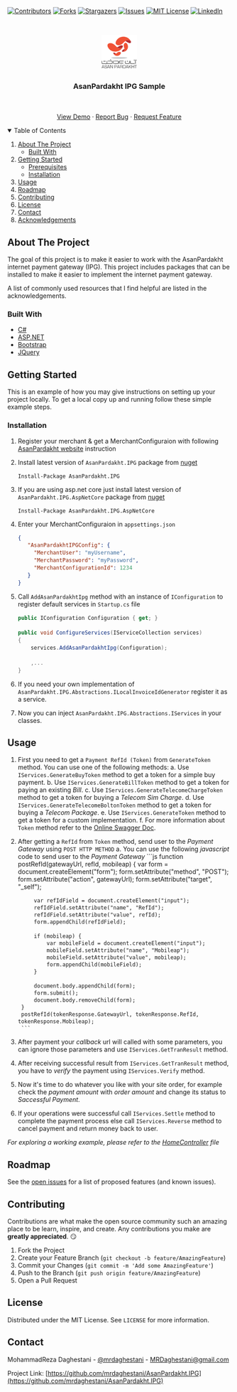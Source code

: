 ﻿[![Contributors][contributors-shield]][contributors-url]
[![Forks][forks-shield]][forks-url]
[![Stargazers][stars-shield]][stars-url]
[![Issues][issues-shield]][issues-url]
[![MIT License][license-shield]][license-url]
[![LinkedIn][linkedin-shield]][linkedin-url]

<br />
<p align="center">
  <a href="https://github.com/mrdaghestani/AsanPardakht.IPG">
    <img src="images/aplogo.png" alt="Logo" width="80" height="80">
  </a>

  <h3 align="center">AsanPardakht IPG Sample</h3>

  <p align="center">
    <br />
    <br />
    <a href="https://ap_ipg_sample.itsbeta.ir/">View Demo</a>
    ·
    <a href="https://github.com/mrdaghestani/AsanPardakht.IPG/issues">Report Bug</a>
    ·
    <a href="https://github.com/mrdaghestani/AsanPardakht.IPG/issues">Request Feature</a>
  </p>
</p>



<!-- TABLE OF CONTENTS -->
<details open="open">
  <summary>Table of Contents</summary>
  <ol>
    <li>
      <a href="#about-the-project">About The Project</a>
      <ul>
        <li><a href="#built-with">Built With</a></li>
      </ul>
    </li>
    <li>
      <a href="#getting-started">Getting Started</a>
      <ul>
        <li><a href="#prerequisites">Prerequisites</a></li>
        <li><a href="#installation">Installation</a></li>
      </ul>
    </li>
    <li><a href="#usage">Usage</a></li>
    <li><a href="#roadmap">Roadmap</a></li>
    <li><a href="#contributing">Contributing</a></li>
    <li><a href="#license">License</a></li>
    <li><a href="#contact">Contact</a></li>
    <li><a href="#acknowledgements">Acknowledgements</a></li>
  </ol>
</details>



<!-- ABOUT THE PROJECT -->
## About The Project

The goal of this project is to make it easier to work with the AsanPardakht internet payment gateway (IPG).
This project includes packages that can be installed to make it easier to implement the internet payment gateway.

A list of commonly used resources that I find helpful are listed in the acknowledgements.

### Built With

* [C#](https://docs.microsoft.com/en-us/dotnet/csharp/)
* [ASP.NET](https://dotnet.microsoft.com/apps/aspnet)
* [Bootstrap](https://getbootstrap.com)
* [JQuery](https://jquery.com)



<!-- GETTING STARTED -->
## Getting Started

This is an example of how you may give instructions on setting up your project locally.
To get a local copy up and running follow these simple example steps.

### Installation

1. Register your merchant & get a MerchantConfiguraion with following [AsanPardakht website](https://asanpardakht.ir/ipg) instruction

2. Install latest version of `AsanPardakht.IPG` package from [nuget](https://www.nuget.org/packages/AsanPardakht.IPG/)
   ```
   Install-Package AsanPardakht.IPG
   ```

3. If you are using asp.net core just install latest version of `AsanPardakht.IPG.AspNetCore` package from [nuget](https://www.nuget.org/packages/AsanPardakht.IPG.AspNetCore/)
   ```
   Install-Package AsanPardakht.IPG.AspNetCore
   ```

4. Enter your MerchantConfiguraion in `appsettings.json`
   ```JSON
   {
      "AsanPardakhtIPGConfig": {
        "MerchantUser": "myUsername",
        "MerchantPassword": "myPassword",
        "MerchantConfigurationId": 1234
      }
   }
   ```

5. Call `AddAsanPardakhtIpg` method with an instance of `IConfiguration` to register default services in `Startup.cs` file
   ```csharp
   public IConfiguration Configuration { get; }

   public void ConfigureServices(IServiceCollection services)
   {
       services.AddAsanPardakhtIpg(Configuration);

       ,...
   }
   ```

6. If you need your own implementation of `AsanPardakht.IPG.Abstractions.ILocalInvoiceIdGenerator` register it as a service.

7. Now you can inject `AsanPardakht.IPG.Abstractions.IServices` in your classes.

<!-- USAGE EXAMPLES -->
## Usage

1. First you need to get a `Payment RefId (Token)` from `GenerateToken` method. You can use one of the following methods:
    a. Use `IServices.GenerateBuyToken` method to get a token for a simple buy payment.
    b. Use `IServices.GenerateBillToken` method to get a token for paying an existing _Bill_.
    c. Use `IServices.GenerateTelecomeChargeToken` method to get a token for buying a _Telecom Sim Charge_.
    d. Use `IServices.GenerateTelecomeBoltonToken` method to get a token for buying a _Telecom Package_.
    e. Use `IServices.GenerateToken` method to get a token for a custom implementation.
    f. For more information about `Token` method refer to the [Online Swagger Doc](https://ipgrest.asanpardakht.ir/index.html).

2. After getting a `RefId` from `Token` method, send user to the _Payment Gateway_ using `POST HTTP METHOD`
    a. You can use the following _javascript_ code to send user to the _Payment Gateway_
        ```js
        function postRefId(gatewayUrl, refId, mobileap) {
            var form = document.createElement("form");
            form.setAttribute("method", "POST");
            form.setAttribute("action", gatewayUrl);
            form.setAttribute("target", "_self");

            var refIdField = document.createElement("input");
            refIdField.setAttribute("name", "RefId");
            refIdField.setAttribute("value", refId);
            form.appendChild(refIdField);

            if (mobileap) {
                var mobileField = document.createElement("input");
                mobileField.setAttribute("name", "Mobileap");
                mobileField.setAttribute("value", mobileap);
                form.appendChild(mobileField);
            }

            document.body.appendChild(form);
            form.submit();
            document.body.removeChild(form);
        }
        postRefId(tokenResponse.GatewayUrl, tokenResponse.RefId, tokenResponse.Mobileap);
        ```

3. After payment your _callback_ url will called with some parameters, you can ignore those parameters and use `IServices.GetTranResult` method.

4. After receiving successful result from `IServices.GetTranResult` method, you have to _verify_ the payment using `IServices.Verify` method.

5. Now it's time to do whatever you like with your site order, for example check the _payment amount_ with _order amount_ and change its status to _Saccessful Payment_.

6. If your operations were successful call `IServices.Settle` method to complete the payment process else call `IServices.Reverse` method to cancel payment and return money back to user.

_For exploring a working example, please refer to the [HomeController](https://github.com/mrdaghestani/AsanPardakht.IPG/blob/master/ApIpgSample/Controllers/HomeController.cs) file_



<!-- ROADMAP -->
## Roadmap

See the [open issues](https://github.com/mrdaghestani/AsanPardakht.IPG/issues) for a list of proposed features (and known issues).



<!-- CONTRIBUTING -->
## Contributing

Contributions are what make the open source community such an amazing place to be learn, inspire, and create. Any contributions you make are **greatly appreciated**. :smirk:

1. Fork the Project
2. Create your Feature Branch (`git checkout -b feature/AmazingFeature`)
3. Commit your Changes (`git commit -m 'Add some AmazingFeature'`)
4. Push to the Branch (`git push origin feature/AmazingFeature`)
5. Open a Pull Request



<!-- LICENSE -->
## License

Distributed under the MIT License. See `LICENSE` for more information.



<!-- CONTACT -->
## Contact

MohammadReza Daghestani - [@mrdaghestani](https://twitter.com/mrdaghestani) - MRDaghestani@gmail.com

Project Link: [https://github.com/mrdaghestani/AsanPardakht.IPG](https://github.com/mrdaghestani/AsanPardakht.IPG)





[contributors-shield]: https://img.shields.io/github/contributors/mrdaghestani/AsanPardakht.IPG.svg?style=for-the-badge
[forks-shield]: https://img.shields.io/github/forks/mrdaghestani/AsanPardakht.IPG.svg?style=for-the-badge
[stars-shield]: https://img.shields.io/github/stars/mrdaghestani/AsanPardakht.IPG.svg?style=for-the-badge
[issues-shield]: https://img.shields.io/github/issues/mrdaghestani/AsanPardakht.IPG.svg?style=for-the-badge
[license-shield]: https://img.shields.io/github/license/mrdaghestani/AsanPardakht.IPG.svg?style=for-the-badge
[linkedin-shield]: https://img.shields.io/badge/-LinkedIn-black.svg?style=for-the-badge&logo=linkedin&colorB=555
[contributors-url]: https://github.com/mrdaghestani/AsanPardakht.IPG/graphs/contributors
[forks-url]: https://github.com/mrdaghestani/AsanPardakht.IPG/network/members
[stars-url]: https://github.com/mrdaghestani/AsanPardakht.IPG/stargazers
[issues-url]: https://github.com/mrdaghestani/AsanPardakht.IPG/issues
[license-url]: https://github.com/mrdaghestani/AsanPardakht.IPG/blob/master/LICENSE.txt
[linkedin-url]: https://www.linkedin.com/in/mrdaghestani/
